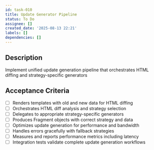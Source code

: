 ```yaml
---
id: task-010
title: Update Generator Pipeline
status: To Do
assignee: []
created_date: '2025-08-13 22:21'
labels: []
dependencies: []
---
```


## Description

Implement unified update generation pipeline that orchestrates HTML diffing and strategy-specific generators

## Acceptance Criteria

- [ ] Renders templates with old and new data for HTML diffing
- [ ] Orchestrates HTML diff analysis and strategy selection
- [ ] Delegates to appropriate strategy-specific generators
- [ ] Produces Fragment objects with correct strategy and data
- [ ] Optimizes update generation for performance and bandwidth
- [ ] Handles errors gracefully with fallback strategies
- [ ] Measures and reports performance metrics including latency
- [ ] Integration tests validate complete update generation workflows
